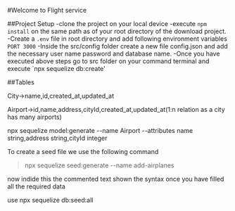 #Welcome to Flight service

##Project Setup
-clone the project on your local device
-execute `npm install` on the same path as of your root directory of the download project.
-Create a `.env` file in root directory and add following environment variables
      `PORT 3000`
-Inside the src/config folder create a new file config.json and add the necessary user name password and database name.
-Once you have executed above steps go to src folder on your command terminal and execute
          `npx sequelize db:create'

##Tables

City->name,id,created_at,updated_at

Airport->id,name,address,cityId,created_at,updated_at(1:n relation as a city has many airports)

npx sequelize model:generate --name Airport --attributes
name string,address string,cityId integer

To create a seed file we use the following command
  >npx sequelize seed:generate --name add-airplanes

  now indide this the commented text shown the syntax once you have filled all the required data

use
  npx sequelize db:seed:all